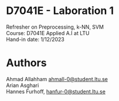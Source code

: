 # D7041E - Laboration 1
Refresher on Preprocessing, k-NN, SVM <br />
Course: D7041E Applied A.I at LTU <br />
Hand-in date: 1/12/2023 <br />

# Authors
Ahmad Allahham ahmall-0@student.ltu.se <br />
Arian Asghari <br />
Hannes Furhoff, hanfur-0@student.ltu.se <br />

